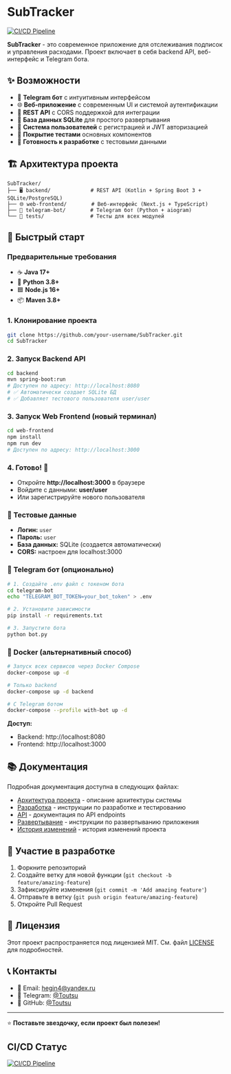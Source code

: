 # SubTracker

[![CI/CD Pipeline](https://github.com/username/SubTracker/actions/workflows/ci-cd.yml/badge.svg)](https://github.com/username/SubTracker/actions/workflows/ci-cd.yml)

**SubTracker** - это современное приложение для отслеживания подписок и управления расходами. Проект включает в себя backend API, веб-интерфейс и Telegram бота.

## ✨ Возможности

- 📱 **Telegram бот** с интуитивным интерфейсом
- 🌐 **Веб-приложение** с современным UI и системой аутентификации
- 🔗 **REST API** с CORS поддержкой для интеграции
- 💾 **База данных SQLite** для простого развертывания
- 👤 **Система пользователей** с регистрацией и JWT авторизацией
- 🧪 **Покрытие тестами** основных компонентов
- 🚀 **Готовность к разработке** с тестовыми данными

## 🏗️ Архитектура проекта

```
SubTracker/
├── 🖥️ backend/             # REST API (Kotlin + Spring Boot 3 + SQLite/PostgreSQL)
├── 🌐 web-frontend/        # Веб-интерфейс (Next.js + TypeScript)
├── 🤖 telegram-bot/        # Telegram бот (Python + aiogram)
└── 🧪 tests/               # Тесты для всех модулей
```

## 🚀 Быстрый старт

### Предварительные требования

- ☕ **Java 17+**
- 🐍 **Python 3.8+**
- 🟦 **Node.js 16+**
- 📦 **Maven 3.8+**

### 1. Клонирование проекта

```bash
git clone https://github.com/your-username/SubTracker.git
cd SubTracker
```

### 2. Запуск Backend API

```bash
cd backend
mvn spring-boot:run
# Доступен по адресу: http://localhost:8080
# ✅ Автоматически создает SQLite БД
# ✅ Добавляет тестового пользователя user/user
```

### 3. Запуск Web Frontend (новый терминал)

```bash
cd web-frontend
npm install
npm run dev
# Доступен по адресу: http://localhost:3000
```

### 4. Готово! 🎉

- Откройте **http://localhost:3000** в браузере
- Войдите с данными: **user/user**
- Или зарегистрируйте нового пользователя

### 🔑 Тестовые данные

- **Логин:** `user`
- **Пароль:** `user`
- **База данных:** SQLite (создается автоматически)
- **CORS:** настроен для localhost:3000

### 🤖 Telegram бот (опционально)

```bash
# 1. Создайте .env файл с токеном бота
cd telegram-bot
echo "TELEGRAM_BOT_TOKEN=your_bot_token" > .env

# 2. Установите зависимости
pip install -r requirements.txt

# 3. Запустите бота
python bot.py
```

### 🐳 Docker (альтернативный способ)

```bash
# Запуск всех сервисов через Docker Compose
docker-compose up -d

# Только backend
docker-compose up -d backend

# С Telegram ботом
docker-compose --profile with-bot up -d
```

**Доступ:**
- Backend: http://localhost:8080
- Frontend: http://localhost:3000

## 📚 Документация

Подробная документация доступна в следующих файлах:

- [Архитектура проекта](docs/ARCHITECTURE.md) - описание архитектуры системы
- [Разработка](docs/DEVELOPMENT.md) - инструкции по разработке и тестированию
- [API](docs/API.md) - документация по API endpoints
- [Развертывание](docs/DEPLOYMENT.md) - инструкции по развертыванию приложения
- [История изменений](CHANGELOG.md) - история изменений проекта

## 🤝 Участие в разработке

1. Форкните репозиторий
2. Создайте ветку для новой функции (`git checkout -b feature/amazing-feature`)
3. Зафиксируйте изменения (`git commit -m 'Add amazing feature'`)
4. Отправьте в ветку (`git push origin feature/amazing-feature`)
5. Откройте Pull Request

## 📄 Лицензия

Этот проект распространяется под лицензией MIT. См. файл [LICENSE](LICENSE) для подробностей.

## 📞 Контакты

- 📧 Email: hegin4@yandex.ru
- 💬 Telegram: [@Toutsu](https://t.me/toutsu)
- 🐙 GitHub: [@Toutsu](https://github.com/toutsu)

---

⭐ **Поставьте звездочку, если проект был полезен!**

## CI/CD Статус

[![CI/CD Pipeline](https://github.com/toutsu/SubTracker/actions/workflows/ci-cd.yml/badge.svg)](https://github.com/toutsu/SubTracker/actions/workflows/ci-cd.yml)
